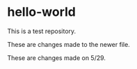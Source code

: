 # hello-world
This is a test repository.

These are changes made to the newer file.

These are changes made on 5/29.

